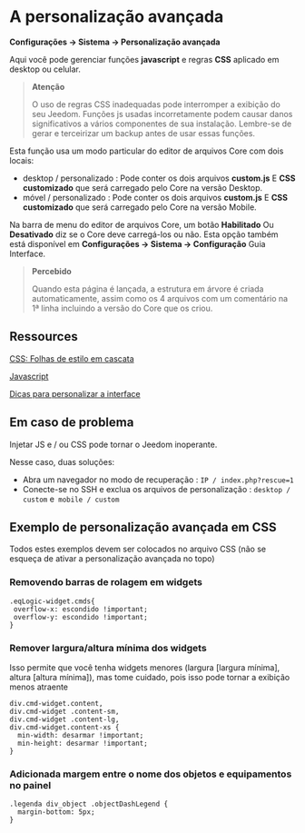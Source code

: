 # A personalização avançada
**Configurações → Sistema → Personalização avançada**

Aqui você pode gerenciar funções **javascript** e regras **CSS** aplicado em desktop ou celular.

> **Atenção**
>
> O uso de regras CSS inadequadas pode interromper a exibição do seu Jeedom. Funções js usadas incorretamente podem causar danos significativos a vários componentes de sua instalação. Lembre-se de gerar e terceirizar um backup antes de usar essas funções.

Esta função usa um modo particular do editor de arquivos Core com dois locais:

- desktop / personalizado : Pode conter os dois arquivos **custom.js** E **CSS customizado** que será carregado pelo Core na versão Desktop.
- móvel / personalizado : Pode conter os dois arquivos **custom.js** E **CSS customizado** que será carregado pelo Core na versão Mobile.

Na barra de menu do editor de arquivos Core, um botão **Habilitado** Ou **Desativado** diz se o Core deve carregá-los ou não. Esta opção também está disponível em **Configurações → Sistema → Configuração** Guia Interface.

> **Percebido**
>
> Quando esta página é lançada, a estrutura em árvore é criada automaticamente, assim como os 4 arquivos com um comentário na 1ª linha incluindo a versão do Core que os criou.

## Ressources

[CSS: Folhas de estilo em cascata](https://developer.mozilla.org/en-US/docs/Web/CSS)

[Javascript](https://developer.mozilla.org/en-US/docs/Web/JavaScript)

[Dicas para personalizar a interface](https://kiboost.github.io/jeedom_docs/jeedomV4Tips/Interface/)

## Em caso de problema

Injetar JS e / ou CSS pode tornar o Jeedom inoperante.

Nesse caso, duas soluções:

- Abra um navegador no modo de recuperação : `IP / index.php?rescue=1`
- Conecte-se no SSH e exclua os arquivos de personalização : `desktop / custom` e` mobile / custom`

## Exemplo de personalização avançada em CSS

Todos estes exemplos devem ser colocados no arquivo CSS (não se esqueça de ativar a personalização avançada no topo)

### Removendo barras de rolagem em widgets

```
.eqLogic-widget.cmds{
 overflow-x: escondido !important;
 overflow-y: escondido !important;
}
```

### Remover largura/altura mínima dos widgets

Isso permite que você tenha widgets menores (largura [largura mínima], altura [altura mínima]), mas tome cuidado, pois isso pode tornar a exibição menos atraente

```
div.cmd-widget.content,
div.cmd-widget .content-sm,
div.cmd-widget .content-lg,
div.cmd-widget.content-xs {
  min-width: desarmar !important;
  min-height: desarmar !important;
}
```

### Adicionada margem entre o nome dos objetos e equipamentos no painel 

```
.legenda div_object .objectDashLegend {
  margin-bottom: 5px;
}
```
